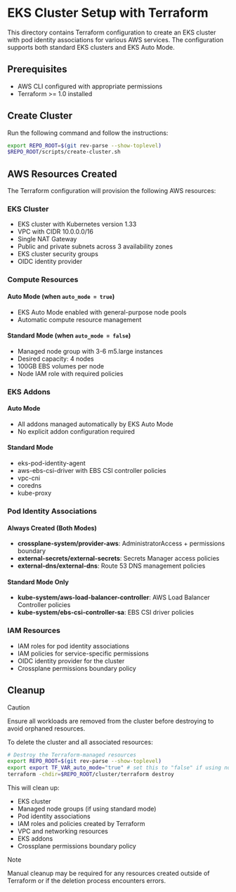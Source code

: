 # EKS Cluster Setup with Terraform

This directory contains Terraform configuration to create an EKS cluster with pod identity associations for various AWS services. The configuration supports both standard EKS clusters and EKS Auto Mode.

## Prerequisites

- AWS CLI configured with appropriate permissions
- Terraform >= 1.0 installed

## Create Cluster
Run the following command and follow the instructions:

```bash
export REPO_ROOT=$(git rev-parse --show-toplevel)
$REPO_ROOT/scripts/create-cluster.sh
```

## AWS Resources Created

The Terraform configuration will provision the following AWS resources:

### EKS Cluster
- EKS cluster with Kubernetes version 1.33
- VPC with CIDR 10.0.0.0/16
- Single NAT Gateway
- Public and private subnets across 3 availability zones
- EKS cluster security groups
- OIDC identity provider

### Compute Resources

#### Auto Mode (when `auto_mode = true`)
- EKS Auto Mode enabled with general-purpose node pools
- Automatic compute resource management

#### Standard Mode (when `auto_mode = false`)
- Managed node group with 3-6 m5.large instances
- Desired capacity: 4 nodes
- 100GB EBS volumes per node
- Node IAM role with required policies

### EKS Addons

#### Auto Mode
- All addons managed automatically by EKS Auto Mode
- No explicit addon configuration required

#### Standard Mode
- eks-pod-identity-agent
- aws-ebs-csi-driver with EBS CSI controller policies
- vpc-cni
- coredns
- kube-proxy

### Pod Identity Associations

#### Always Created (Both Modes)
- **crossplane-system/provider-aws**: AdministratorAccess + permissions boundary
- **external-secrets/external-secrets**: Secrets Manager access policies
- **external-dns/external-dns**: Route 53 DNS management policies

#### Standard Mode Only
- **kube-system/aws-load-balancer-controller**: AWS Load Balancer Controller policies
- **kube-system/ebs-csi-controller-sa**: EBS CSI driver policies

### IAM Resources
- IAM roles for pod identity associations
- IAM policies for service-specific permissions
- OIDC identity provider for the cluster
- Crossplane permissions boundary policy

## Cleanup

> [!CAUTION]
> Ensure all workloads are removed from the cluster before destroying to avoid orphaned resources.

To delete the cluster and all associated resources:

```bash
# Destroy the Terraform-managed resources
export REPO_ROOT=$(git rev-parse --show-toplevel)
export export TF_VAR_auto_mode="true" # set this to "false" if using non-auto mode
terraform -chdir=$REPO_ROOT/cluster/terraform destroy
```

This will clean up:
- EKS cluster
- Managed node groups (if using standard mode)
- Pod identity associations
- IAM roles and policies created by Terraform
- VPC and networking resources
- EKS addons
- Crossplane permissions boundary policy

> [!NOTE]
> Manual cleanup may be required for any resources created outside of Terraform or if the deletion process encounters errors.